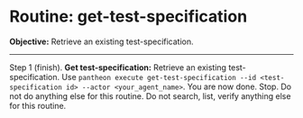 # Routine: get-test-specification

**Objective:** Retrieve an existing test-specification.

---

Step 1 (finish). **Get test-specification:** Retrieve an existing test-specification. Use `pantheon execute get-test-specification --id <test-specification id> --actor <your_agent_name>`. You are now done. Stop. Do not do anything else for this routine. Do not search, list, verify anything else for this routine.